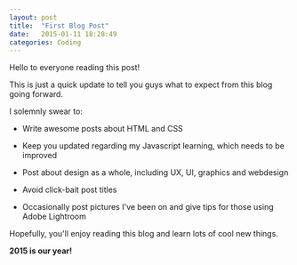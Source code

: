 ```yaml
---
layout: post
title:  "First Blog Post"
date:   2015-01-11 18:28:49
categories: Coding
---
```

Hello to everyone reading this post!

This is just a quick update to tell you guys what to expect from this blog going forward.

I solemnly swear to:

* Write awesome posts about HTML and CSS

* Keep you updated regarding my Javascript learning, which needs to be improved

* Post about design as a whole, including UX, UI, graphics and webdesign

* Avoid click-bait post titles

* Occasionally post pictures I've been on and give tips for those using Adobe Lightroom

Hopefully, you'll enjoy reading this blog and learn lots of cool new things.

**2015 is our year!**
